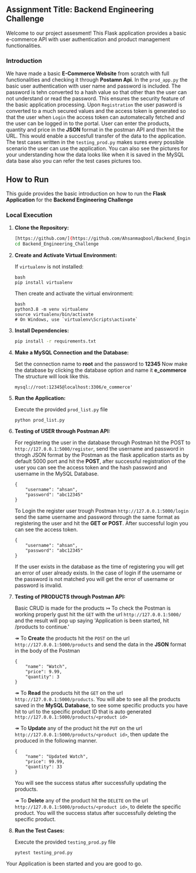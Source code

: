 ## Assignment Title: Backend Engineering Challenge
Welcome to our project  assesment!
This Flask application provides a basic e-commerce API with user authentication and product management functionalities.

### Introduction

We have made a basic **E-Commerce Website** from scratch with full functionalities and checking it through **Postamn Api**. In the `prod_app.py` the basic user authentication with user name and password is included. The password is tehn converted to a hash value so that other than the user can not understand or read the password. This ensures the security feature of the basic application processing. Upon `Registration` the user pasword is converted to a much secured values and the access token is generated so that the user when `Login` the access token can automatecally fetched and the user can be logged in to the portal. User can enter the products, quantity and price in the **JSON** format in the postman API and then hit the URL. This would enable a succesfull transfer of the data to the application. The test cases written in the `testing_prod.py` makes sures every possible scenario the user can use the application. You can also see the pictures for your understanding how the data looks like when it is saved in the MySQL data base also you can refer the test cases pictures too.

## How to Run

This guide provides the basic introduction on how to run the **Flask Application** for the **Backend Engineering Challenge**

### Local Execution

1. **Clone the Repository:**

    ```bash
    [https://github.com/](https://github.com/Ahsanmaqbool/Backend_Engineering_Challenge.git)
    cd Backend_Engineering_Challenge
    ```

2. **Create and Activate Virtual Environment:**

    If `virtualenv` is not installed:

    ```
    bash
    pip install virtualenv
    ```

    Then create and activate the virtual environment:

    ```
    bash
    python3.8 -m venv virtualenv
    source virtualenv/bin/activate  
    # On Windows, use `virtualenv\Scripts\activate`
    ```

3. **Install Dependencies:**

    ```bash
    pip install -r requirements.txt
    ```

4. **Make a MySQL Connection and the Database:**

    Set the connection name to **root** and the password to **12345**
    Now make the database by clicking the database option and name it **e_commerce**
    The structure will look like this.

    ```
    mysql://root:12345@localhost:3306/e_commerce'
    ```

5. **Run the Application:**
    
    Execute the provided `prod_list.py` file

    ```
    python prod_list.py
    ```

6. **Testing of USER through Postman API:**
    
    For registering the user in the database through Postman hit the POST to `http://127.0.0.1:5000/register`, send the username and password in throgh JSON format by the Postman as the flask application starts as by default 5000 port and hit the **POST**, after successful registration of the user you can see the access token and the hash password and username in the MySQL Database.
    ```
    {
        "username": "ahsan",
        "password": "abc12345"
    }
    ```
    To Login the register user trough Postman `http://127.0.0.1:5000/login` send the same username and password through the same format as registering the user and hit the **GET or POST**. After successful login you can see the access token.
    ```
    {
        "username": "ahsan",
        "password": "abc12345"
    }
    ```
    If the user exists in the database as the time of registering you will get an error of user already exists. In the case of login if the username or the password is not matched you will get the error of username or password is invalid.

7. **Testing of PRODUCTS through Postman API:**

    Basic CRUD is made for the products 
    ↣ To check the Postman is working properly gust hit the `GET` with the url `http://127.0.0.1:5000/` and the result will pop up saying 'Application is been started, hit /products to continue.'

    ↠ To **Create** the products hit the `POST` on the url `http://127.0.0.1:5000/products` and send the data in the **JSON** format in the body of the Postman 
    ```
    {
        "name": "Watch",
        "price": 9.99,
        "quantity": 3
    }
    ```

    ↠ To **Read** the products hit the `GET` on the url `http://127.0.0.1:5000/products`. You will abe to see all the products saved in the **MySQL Database**, to see some specific products you have hit to url to the specific product ID that is auto generated `http://127.0.0.1:5000/products/<product id>`

    ↠ To **Update** any of the product hit the `PUT` on the url `http://127.0.0.1:5000/products/<product id>`, then update the produced in the following manner.
    ```
    {
        "name": "Updated Watch",
        "price": 99.99,
        "quantity": 33
    }
    ```
    You will see the success status after successfully updating the products.

    ↠ To **Delete** any of the product hit the `DELETE` on the url `http://127.0.0.1:5000/products/<product id>`, to delete the specific product. You will the success status after successfully deleting the specific product.

8. **Run the Test Cases:**
    
    Execute the provided `testing_prod.py` file

    ```
    pytest testing_prod.py
    ```

Your Application is been started and you are good to go.
